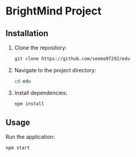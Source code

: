 # BrightMind Project

## Installation
1. Clone the repository:
   ```bash
   git clone https://github.com/seema97292/edu
   ```
2. Navigate to the project directory:
   ```bash
   cd edu
   ```
3. Install dependencies:
   ```bash
   npm install
   ```

## Usage
Run the application:
```bash
npm start
```
